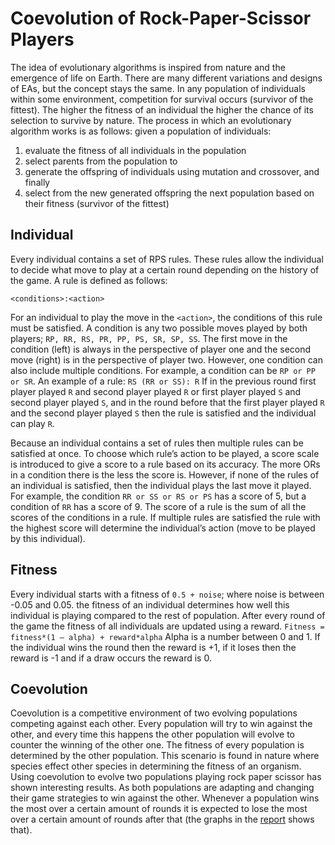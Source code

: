 # Coevolution of Rock-Paper-Scissor Players
The idea of evolutionary algorithms is inspired from nature
and the emergence of life on Earth. There are many different
variations and designs of EAs, but the concept stays the same.
In any population of individuals within some environment,
competition for survival occurs (survivor of the fittest). The
higher the fitness of an individual the higher the chance of its
selection to survive by nature. The process in which an
evolutionary algorithm works is as follows: given a population
of individuals: 
1. evaluate the fitness of all individuals in the
population
2. select parents from the population to 
3. generate the offspring of individuals using mutation and crossover, and
finally 
4. select from the new generated offspring the next
population based on their fitness (survivor of the fittest)
## Individual
Every individual contains a set of RPS rules. These rules
allow the individual to decide what move to play at a certain
round depending on the history of the game. A rule is defined
as follows: 
```
<conditions>:<action>
```
For an individual to play
the move in the  `<action>`, the conditions of this rule must be
satisfied.
A condition is any two possible moves played by both
players; `RP, RR, RS, PR, PP, PS, SR, SP, SS`. The first move
in the condition (left) is always in the perspective of player one
and the second move (right) is in the perspective of player two.
However, one condition can also include multiple conditions.
For example, a condition can be `RP or PP or SR`.
An example of a rule: 
```RS (RR or SS): R```
If in the previous round first player played `R` and second
player played `R` or first player played `S` and second player
played `S`, and in the round before that the first player played `R`
and the second player played `S` then the rule is satisfied and the
individual can play `R`.

Because an individual contains a set of rules then multiple
rules can be satisfied at once. To choose which rule’s action to
be played, a score scale is introduced to give a score to a rule
based on its accuracy. The more ORs in a condition there is the
less the score is. However, if none of the rules of an individual is satisfied, then the individual plays the last move it played.
For example, the condition `RR or SS or RS or PS` has a score of 5, but a condition of `RR` has a score of 9. The score of a rule is the sum of all the scores of the conditions in a rule. If multiple rules are satisfied the rule with the highest score will determine the individual’s action (move to be played by this individual).

## Fitness
Every individual starts with a fitness of `0.5 + noise`; where noise is between -0.05 and 0.05. the fitness of an individual determines how well this individual is playing compared to the rest of population. After every round of the game the fitness of all individuals are updated using a reward.
```Fitness = fitness*(1 – alpha) + reward*alpha```
Alpha is a number between 0 and 1. If the individual wins the round then the reward is +1, if it loses then the reward is -1 and if a draw occurs the reward is 0.

## Coevolution
Coevolution is a competitive environment of two evolving populations competing against each other. Every population will try to win against the other, and every time this happens the other population will evolve to counter the winning of the other one. The fitness of every population is determined by the other population. This scenario is found in nature where species effect other species in determining the fitness of an organism.
Using coevolution to evolve two populations playing rock paper scissor has shown interesting results. As both populations are adapting and changing their game strategies to win against the other. Whenever a population wins the most over a certain amount of rounds it is expected to lose the most over a certain amount of rounds after that (the graphs in the [report](RPSPaper.pdf "report") shows that).

